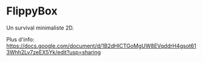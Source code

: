 FlippyBox
=========

Un survival minimaliste 2D.

Plus d'info: https://docs.google.com/document/d/1B2dHlCTGoMgUW8EVqddrH4gsot613Whh2Lv7zeEX5Yk/edit?usp=sharing
